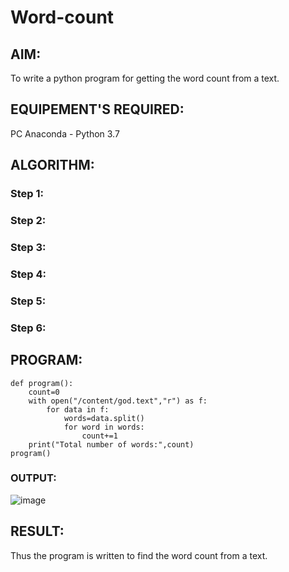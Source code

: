 # Word-count
## AIM:
To write a python program for getting the word count from a text.
## EQUIPEMENT'S REQUIRED: 
PC
Anaconda - Python 3.7
## ALGORITHM: 
### Step 1:

### Step 2: 
 
### Step 3: 

### Step 4:  

### Step 5: 

### Step 6: 

## PROGRAM:
```
def program():
    count=0
    with open("/content/god.text","r") as f:
        for data in f:
            words=data.split()
            for word in words:
                count+=1
    print("Total number of words:",count)
program()
```
### OUTPUT:
![image](https://github.com/plotswag/Word-count/assets/145822344/5c2852e9-95ca-4788-adab-e36a64476b13)
## RESULT:
Thus the program is written to find the word count from a text.
